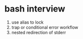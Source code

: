bash interview 
===
1. use alias to lock
2. trap or conditional error workflow
3. nested redirection of stderr
